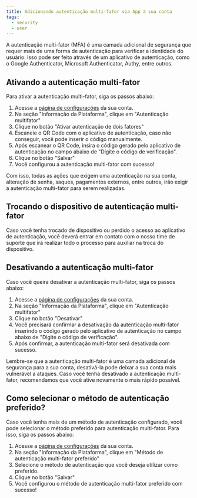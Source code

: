 ```yaml
---
title: Adicionando autenticação multi-fator via App à sua conta
tags:
  - security
  - user
---
```


A autenticação multi-fator (MFA) é uma camada adicional de segurança que requer
mais de uma forma de autenticação para verificar a identidade do usuário. Isso pode ser
feito através de um aplicativo de autenticação, como o Google Authenticator, Microsoft Authenticator,
Authy, entre outros.

## Ativando a autenticação multi-fator

Para ativar a autenticação multi-fator, siga os passos abaixo:

1. Acesse a [página de configurações](https://app.openpix.com.br/home/me/account/edit) da sua conta.
2. Na seção "Informação da Plataforma", clique em "Autenticação multifator"
3. Clique no botão "Ativar autenticação de dois fatores"
4. Escaneie o QR Code com o aplicativo de autenticação, caso não conseguir, você pode inserir o código manualmente.
5. Após escanear o QR Code, insira o código gerado pelo aplicativo de autenticação no campo abaixo de "Digite o código de verificação".
6. Clique no botão "Salvar"
7. Você configurou a autenticação multi-fator com sucesso!

Com isso, todas as ações que exigem uma autenticação na sua conta, alteração de senha,
saques, pagamentos externos, entre outros, irão exigir a autenticação multi-fator para serem realizadas.

## Trocando o dispositivo de autenticação multi-fator

Caso você tenha trocado de dispositivo ou perdido o acesso ao aplicativo de autenticação,
você deverá entrar em contato com o nosso time de suporte que irá realizar todo o processo
para auxiliar na troca do dispositivo.

## Desativando a autenticação multi-fator

Caso você queira desativar a autenticação multi-fator, siga os passos abaixo:

1. Acesse a [página de configurações](https://app.openpix.com.br/home/me/account/edit) da sua conta.
2. Na seção "Informação da Plataforma", clique em "Autenticação multifator"
3. Clique no botão "Desativar"
4. Você precisará confirmar a desativação da autenticação multi-fator inserindo o código gerado pelo aplicativo de autenticação no campo abaixo de "Digite o código de verificação".
5. Após confirmar, a autenticação multi-fator será desativada com sucesso.

Lembre-se que a autenticação multi-fator é uma camada adicional de segurança para a sua conta,
desativá-la pode deixar a sua conta mais vulnerável a ataques. Caso você tenha desativado a
autenticação multi-fator, recomendamos que você ative novamente o mais rápido possível.

## Como selecionar o método de autenticação preferido?

Caso você tenha mais de um método de autenticação configurado, você pode selecionar o método
preferido para autenticação multi-fator. Para isso, siga os passos abaixo:

1. Acesse a [página de configurações](https://app.openpix.com.br/home/me/account/edit) da sua conta.
2. Na seção "Informação da Plataforma", clique em "Método de autenticação multi-fator preferido"
3. Selecione o método de autenticação que você deseja utilizar como preferido.
4. Clique no botão "Salvar"
5. Você configurou o método de autenticação multi-fator preferido com sucesso!
